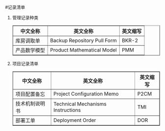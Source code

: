 #记录清单

1. 管理记录种类
	<table border>
	<tr><th>中文全称</th><th>英文全称</th><th>英文缩写</th></tr>
	<tr><td>库房调取单</td><td>Backup Repository Pull Form</td><td>BKR-2</td></tr>
	<tr><td>产品数学模型</td><td>Product Mathematical Model</td><td>PMM</td></tr>
	</table>

1. 项目记录清单

	<table border>
	<tr><th>中文全称</th><th>英文全称</th><th>英文缩写</th></tr>
	<tr><td>项目配置备忘</td><td>Project Configuration Memo</td><td>P2CM</td></tr>
	<tr><td>技术机制说明书</td><td>Technical Mechanisms Instructions</td><td>TMI</td></tr>
	<tr><td>部署工单</td><td>Deployment Order</td><td>DOR</td></tr>
	</table>